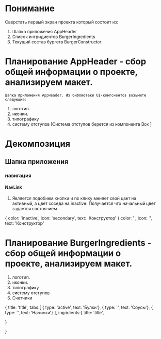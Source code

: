 # Понимание

Сверстать первый экран проекта который состоит из:

1. Шапка приложения AppHeader
2. Список ингридиентов BurgerIngredients
3. Текущий состав бургега BurgerConstructor

# Планирование AppHeader - сбор общей информации о проекте, анализируем макет.

`Шапка приложения AppHeader. Из библиотеки UI-компонентов возьмите следующие:`

1. логотип.
2. иконки.
3. типографику
4. систему отступов
   [Система отступов берется из компонента Box ]

# Декомпозиция

## Шапка приложения

### навигация

#### NavLink

1. Является подобием кнопки и по клику меняет свой цвет на активный, а цвет соседа на
   inactive.
   Получается что начальный цвет задается состоянием.

{
color: 'inactive',
icon: 'secondary',
text: 'Конструктор'
}
color: '',
icon: '<BurgerIcon type="primary" />',
text: 'Конструктор'

# Планирование BurgerIngredients - сбор общей информации о проекте, анализируем макет.

1. логотип.
2. иконки.
3. типографику
4. систему отступов
5. Счетчики

{
title: 'title',
tabs:[
{ type: 'active',
text: 'Булки'},
{ type: '',
text: 'Соусы'},
{ type: '',
text: 'Начинки'}
],
ingridients:{
title: 'title',

}

}
